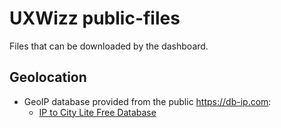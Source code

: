 # UXWizz public-files
Files that can be downloaded by the dashboard.

## Geolocation

 * GeoIP database provided from the public https://db-ip.com:
     * [IP to City Lite Free Database](https://db-ip.com/db/download/ip-to-city-lite)
